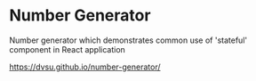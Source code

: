 # Number Generator

Number generator which demonstrates common use of 'stateful' component in React application

<https://dvsu.github.io/number-generator/>

